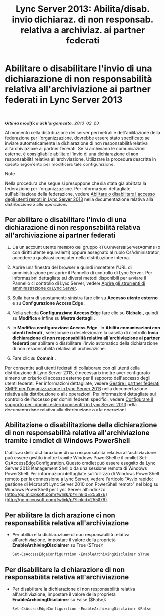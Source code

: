 ﻿---
title: "Lync Server 2013: Abilita/disab. invio dichiaraz. di non responsab. relativa a archiviaz. ai partner federati"
TOCTitle: Abilitare o disabilitare l'invio di una dichiarazione di non responsabilità relativa all'archiviazione ai partner federati
ms:assetid: c8e9a2fa-9dc1-4e4d-919f-56ece8004864
ms:mtpsurl: https://technet.microsoft.com/it-it/library/Gg182584(v=OCS.15)
ms:contentKeyID: 49301932
ms.date: 08/24/2015
mtps_version: v=OCS.15
ms.translationtype: HT
---

# Abilitare o disabilitare l'invio di una dichiarazione di non responsabilità relativa all'archiviazione ai partner federati in Lync Server 2013

 

_**Ultima modifica dell'argomento:** 2013-02-23_

Al momento della distribuzione dei server perimetrali e dell'abilitazione della federazione per l'organizzazione, dovrebbe essere stato specificato se inviare automaticamente la dichiarazione di non responsabilità relativa all'archiviazione ai partner federati. Se si archiviano le comunicazioni esterne, è consigliabile abilitare l'invio di una dichiarazione di non responsabilità relativa all'archiviazione. Utilizzare la procedura descritta in questo argomento per modificare tale configurazione.


> [!NOTE]
> Nella procedura che segue si presuppone che sia stata già abilitata la federazione per l'organizzazione. Per informazioni dettagliate sull'abilitazione della federazione, vedere <A href="lync-server-2013-enable-or-disable-remote-user-access.md">Abilitare o disabilitare l'accesso degli utenti remoti in Lync Server 2013</A> nella documentazione relativa alla distribuzione o alle operazioni.



## Per abilitare o disabilitare l'invio di una dichiarazione di non responsabilità relativa all'archiviazione ai partner federati

1.  Da un account utente membro del gruppo RTCUniversalServerAdmins (o con diritti utente equivalenti) oppure assegnato al ruolo CsAdministrator, accedere a qualsiasi computer nella distribuzione interna.

2.  Aprire una finestra del browser e quindi immettere l'URL di amministrazione per aprire il Pannello di controllo di Lync Server. Per informazioni dettagliate sui diversi metodi disponibili per avviare il Pannello di controllo di Lync Server, vedere [Aprire gli strumenti di amministrazione di Lync Server](lync-server-2013-open-lync-server-administrative-tools.md).

3.  Sulla barra di spostamento sinistra fare clic su **Accesso utente esterno** e su **Configurazione Access Edge** .

4.  Nella scheda **Configurazione Access Edge** fare clic su **Globale** , quindi su **Modifica** e infine su **Mostra dettagli** .

5.  In **Modifica configurazione Access Edge** , in **Abilita comunicazioni con utenti federati** , selezionare o deselezionare la casella di controllo **Invia dichiarazione di non responsabilità relativa all'archiviazione ai partner federati** per abilitare o disabilitare l'invio automatico della dichiarazione di non responsabilità relativa all'archiviazione.

6.  Fare clic su **Commit** .

Per consentire agli utenti federati di collaborare con gli utenti della distribuzione di Lync Server 2013, è necessario inoltre aver configurato almeno un criterio di accesso esterno per il supporto dell'accesso degli utenti federati. Per informazioni dettagliate, vedere [Gestire i partner federati XMPP per l'organizzazione in Lync Server 2013](lync-server-2013-manage-xmpp-federated-partners-for-your-organization.md) nella documentazione relativa alla distribuzione o alle operazioni. Per informazioni dettagliate sul controllo dell'accesso per domini federati specifici, vedere [Configurare il supporto per i domini esterni consentiti in Lync Server 2013](lync-server-2013-configure-support-for-allowed-external-domains.md) nella documentazione relativa alla distribuzione o alle operazioni.

## Abilitazione o disabilitazione della dichiarazione di non responsabilità relativa all'archiviazione tramite i cmdlet di Windows PowerShell

L'utilizzo della dichiarazione di non responsabilità relativa all'archiviazione può essere gestito inoltre tramite Windows PowerShell e il cmdlet Set-CsAccessEdgeConfiguration. Questo cmdlet può essere eseguito da Lync Server 2013 Management Shell o da una sessione remota di Windows PowerShell. Per informazioni dettagliate sull'utilizzo di Windows PowerShell remoto per la connessione a Lync Server, vedere l'articolo "Avvio rapido: gestione di Microsoft Lync Server 2010 con PowerShell remoto" nel blog su Windows PowerShell per Lync Server all'indirizzo [http://go.microsoft.com/fwlink/p/?linkId=255876](http://go.microsoft.com/fwlink/p/?linkid=255876).

## Per abilitare la dichiarazione di non responsabilità relativa all'archiviazione

  - Per abilitare la dichiarazione di non responsabilità relativa all'archiviazione, impostare il valore della proprietà **EnableArchivingDisclaimer** su True ($True):
    
        Set-CsAccessEdgeConfiguration -EnableArchivingDisclaimer $True

## Per disabilitare la dichiarazione di non responsabilità relativa all'archiviazione

  - Per disabilitare la dichiarazione di non responsabilità relativa all'archiviazione, impostare il valore della proprietà **EnableArchivingDisclaimer** su False ($False):
    
        Set-CsAccessEdgeConfiguration -EnableArchivingDisclaimer $False

